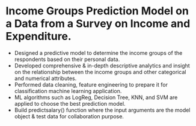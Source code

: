# Income Groups Prediction Model on a Data from a Survey on Income and Expenditure.
* Designed a predictive model to determine the income groups of the respondents based on their personal data.
* Developed comprehensive & in-depth descriptive analytics and insight on the relationship between the income groups and other categorical and numerical attributes.
* Performed data cleaning, feature engineering to prepare it for classification machine learning application.
* ML algorithms such as LogReg, Decision Tree, KNN, and SVM are applied to choose the best prediction model.
* Build predictsalary() function where the input arguments are the model object & test data for collaboration purpose.
